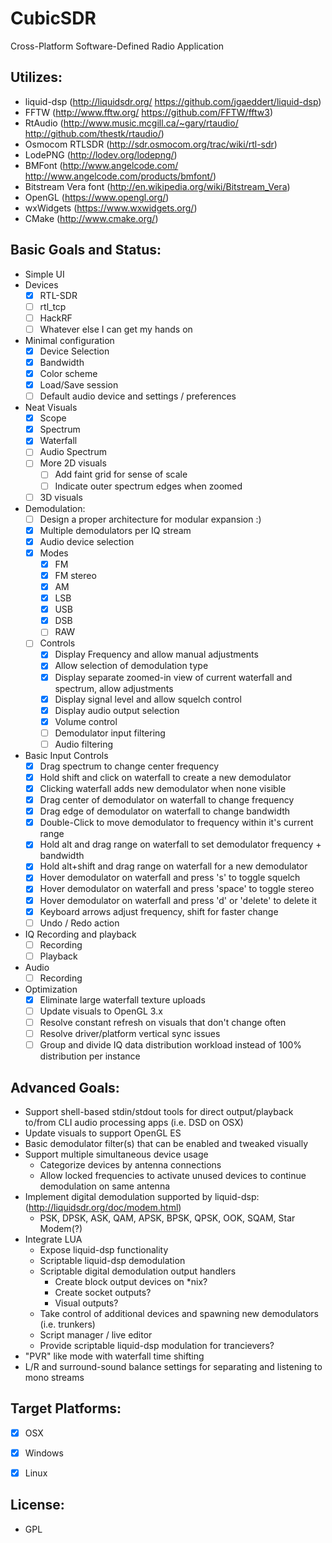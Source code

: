 CubicSDR
========

Cross-Platform Software-Defined Radio Application

Utilizes: 
--------
  - liquid-dsp (http://liquidsdr.org/ https://github.com/jgaeddert/liquid-dsp)
  - FFTW (http://www.fftw.org/ https://github.com/FFTW/fftw3)
  - RtAudio (http://www.music.mcgill.ca/~gary/rtaudio/ http://github.com/thestk/rtaudio/)
  - Osmocom RTLSDR (http://sdr.osmocom.org/trac/wiki/rtl-sdr)
  - LodePNG (http://lodev.org/lodepng/)
  - BMFont (http://www.angelcode.com/ http://www.angelcode.com/products/bmfont/)
  - Bitstream Vera font (http://en.wikipedia.org/wiki/Bitstream_Vera)
  - OpenGL (https://www.opengl.org/)
  - wxWidgets (https://www.wxwidgets.org/)
  - CMake (http://www.cmake.org/)

Basic Goals and Status:
----------------------
  - Simple UI
  - Devices
    - [x] RTL-SDR
    - [ ] rtl_tcp
    - [ ] HackRF
    - [ ] Whatever else I can get my hands on
  - Minimal configuration
    - [x] Device Selection
    - [x] Bandwidth
    - [x] Color scheme
    - [x] Load/Save session
    - [ ] Default audio device and settings / preferences
  - Neat Visuals
    - [x] Scope
    - [x] Spectrum
    - [x] Waterfall
    - [ ] Audio Spectrum
    - [ ] More 2D visuals
      - [ ] Add faint grid for sense of scale
      - [ ] Indicate outer spectrum edges when zoomed
    - [ ] 3D visuals
  - Demodulation:
    - [ ] Design a proper architecture for modular expansion :)
    - [x] Multiple demodulators per IQ stream
    - [x] Audio device selection
    - [x] Modes
      - [x] FM
      - [x] FM stereo
      - [x] AM
      - [x] LSB
      - [x] USB
      - [x] DSB
      - [ ] RAW
    - [ ] Controls
      - [x] Display Frequency and allow manual adjustments
      - [x] Allow selection of demodulation type
      - [x] Display separate zoomed-in view of current waterfall and spectrum, allow adjustments
      - [x] Display signal level and allow squelch control
      - [x] Display audio output selection
      - [x] Volume control
      - [ ] Demodulator input filtering
      - [ ] Audio filtering
  - Basic Input Controls
    - [x] Drag spectrum to change center frequency
    - [x] Hold shift and click on waterfall to create a new demodulator
    - [x] Clicking waterfall adds new demodulator when none visible
    - [x] Drag center of demodulator on waterfall to change frequency
    - [x] Drag edge of demodulator on waterfall to change bandwidth
    - [x] Double-Click to move demodulator to frequency within it's current range
    - [x] Hold alt and drag range on waterfall to set demodulator frequency + bandwidth
    - [x] Hold alt+shift and drag range on waterfall for a new demodulator
    - [x] Hover demodulator on waterfall and press 's' to toggle squelch
    - [x] Hover demodulator on waterfall and press 'space' to toggle stereo
    - [x] Hover demodulator on waterfall and press 'd' or 'delete' to delete it
    - [x] Keyboard arrows adjust frequency, shift for faster change
    - [ ] Undo / Redo action
  - IQ Recording and playback
    - [ ] Recording
    - [ ] Playback
  - Audio
    - [ ] Recording
  - Optimization
    - [x] Eliminate large waterfall texture uploads
    - [ ] Update visuals to OpenGL 3.x
    - [ ] Resolve constant refresh on visuals that don't change often
    - [ ] Resolve driver/platform vertical sync issues
    - [ ] Group and divide IQ data distribution workload instead of 100% distribution per instance

Advanced Goals:
--------------
  - Support shell-based stdin/stdout tools for direct output/playback to/from CLI audio processing apps (i.e. DSD on OSX)
  - Update visuals to support OpenGL ES
  - Basic demodulator filter(s) that can be enabled and tweaked visually
  - Support multiple simultaneous device usage
    * Categorize devices by antenna connections
    * Allow locked frequencies to activate unused devices to continue demodulation on same antenna
  - Implement digital demodulation supported by liquid-dsp: (http://liquidsdr.org/doc/modem.html)
    * PSK, DPSK, ASK, QAM, APSK, BPSK, QPSK, OOK, SQAM, Star Modem(?)
  - Integrate LUA
    * Expose liquid-dsp functionality
    * Scriptable liquid-dsp demodulation
    * Scriptable digital demodulation output handlers
      - Create block output devices on *nix?
      - Create socket outputs?
      - Visual outputs?
    * Take control of additional devices and spawning new demodulators (i.e. trunkers)
    * Script manager / live editor
    * Provide scriptable liquid-dsp modulation for trancievers?
  - "PVR" like mode with waterfall time shifting
  - L/R and surround-sound balance settings for separating and listening to mono streams


Target Platforms:
----------------
  - [x] OSX
  - [x] Windows
  - [x] Linux


License:
-------
  - GPL
